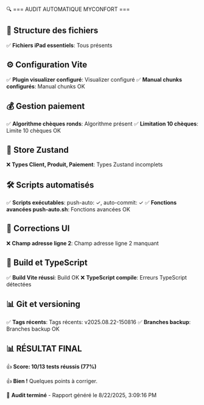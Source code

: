 🔍 === AUDIT AUTOMATIQUE MYCONFORT ===

## 📁 Structure des fichiers

✅ **Fichiers iPad essentiels**: Tous présents

## ⚙️ Configuration Vite

✅ **Plugin visualizer configuré**: Visualizer configuré
✅ **Manual chunks configurés**: Manual chunks OK

## 💰 Gestion paiement

✅ **Algorithme chèques ronds**: Algorithme présent
✅ **Limitation 10 chèques**: Limite 10 chèques OK

## 📱 Store Zustand

❌ **Types Client, Produit, Paiement**: Types Zustand incomplets

## 🛠️ Scripts automatisés

✅ **Scripts exécutables**: push-auto: ✓, auto-commit: ✓
✅ **Fonctions avancées push-auto.sh**: Fonctions avancées OK

## 🎨 Corrections UI

❌ **Champ adresse ligne 2**: Champ adresse ligne 2 manquant

## 🔧 Build et TypeScript

✅ **Build Vite réussi**: Build OK
❌ **TypeScript compile**: Erreurs TypeScript détectées

## 📊 Git et versioning

✅ **Tags récents**: Tags récents: v2025.08.22-150816
✅ **Branches backup**: Branches backup OK

## 📊 RÉSULTAT FINAL

👍 **Score: 10/13 tests réussis (77%)**

👍 **Bien !** Quelques points à corriger.

📝 **Audit terminé** - Rapport généré le 8/22/2025, 3:09:16 PM
